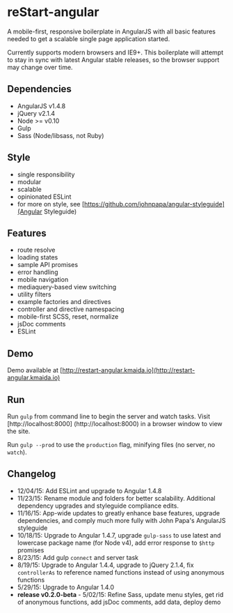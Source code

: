 reStart-angular
==========

A mobile-first, responsive boilerplate in AngularJS with all basic features needed to get a scalable single page application started.

Currently supports modern browsers and IE9+. This boilerplate will attempt to stay in sync with latest Angular stable 
releases, so the browser support may change over time.

## Dependencies
 
* AngularJS v1.4.8
* jQuery v2.1.4
* Node >= v0.10 
* Gulp 
* Sass (Node/libsass, not Ruby)

## Style

* single responsibility 
* modular 
* scalable
* opinionated ESLint
* for more on style, see [https://github.com/johnpapa/angular-styleguide](Angular Styleguide)

## Features

* route resolve
* loading states
* sample API promises
* error handling
* mobile navigation
* mediaquery-based view switching
* utility filters
* example factories and directives 
* controller and directive namespacing
* mobile-first SCSS, reset, normalize
* jsDoc comments
* ESLint

## Demo

Demo available at [http://restart-angular.kmaida.io](http://restart-angular.kmaida.io)

## Run

Run `gulp` from command line to begin the server and watch tasks. Visit [http://localhost:8000]
(http://localhost:8000) in a browser window to view the site.

Run `gulp --prod` to use the `production` flag, minifying files (no server, no `watch`).

## Changelog

* 12/04/15: Add ESLint and upgrade to Angular 1.4.8
* 11/23/15: Rename module and folders for better scalability. Additional dependency upgrades and styleguide compliance edits.
* 11/16/15: App-wide updates to greatly enhance base features, upgrade dependencies, and comply much more fully with John Papa's AngularJS styleguide
* 10/18/15: Upgrade to Angular 1.4.7, upgrade `gulp-sass` to use latest and lowercase package name (for Node v4), add
 error response to `$http` promises
* 8/23/15: Add gulp `connect` and server task
* 8/19/15: Upgrade to Angular 1.4.4, upgrade to jQuery 2.1.4, fix `controllerAs` to reference named functions instead of using anonymous functions
* 5/29/15: Upgrade to Angular 1.4.0
* **release v0.2.0-beta** - 5/02/15: Refine Sass, update menu styles, get rid of anonymous functions, add jsDoc 
comments, add data, deploy demo